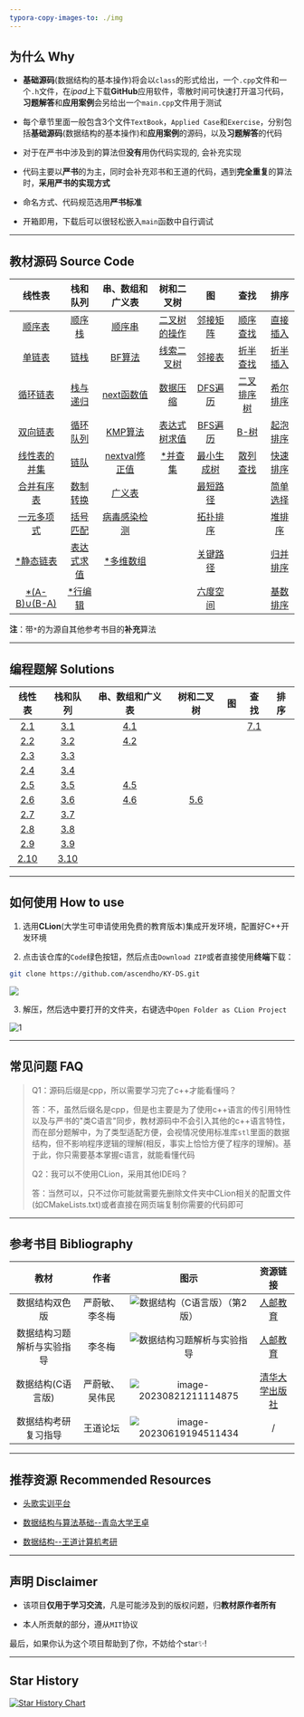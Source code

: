 ```yaml
---
typora-copy-images-to: ./img
---
```


## 为什么 Why

- **基础源码**(数据结构的基本操作)将会以`class`的形式给出，一个`.cpp`文件和一个`.h`文件，在*ipad*上下载**GitHub**应用软件，零散时间可快速打开温习代码，**习题解答**和**应用案例**会另给出一个`main.cpp`文件用于测试

- 每个章节里面一般包含3个文件`TextBook`，`Applied Case`和`Exercise`，分别包括**基础源码**(数据结构的基本操作)和**应用案例**的源码，以及**习题解答**的代码

- 对于在严书中涉及到的算法但**没有**用伪代码实现的, 会补充实现

- 代码主要以**严书**的为主，同时会补充邓书和王道的代码，遇到**完全重复**的算法时，**采用严书的实现方式**

- 命名方式、代码规范选用**严书标准**

- 开箱即用，下载后可以很轻松嵌入`main`函数中自行调试

------



## 教材源码 Source Code

|                            线性表                            |                           栈和队列                           |                       串、数组和广义表                       |                          树和二叉树                          |                              图                              |                             查找                             |                             排序                             |
| :----------------------------------------------------------: | :----------------------------------------------------------: | :----------------------------------------------------------: | :----------------------------------------------------------: | :----------------------------------------------------------: | :----------------------------------------------------------: | :----------------------------------------------------------: |
| <a href="02-Linear List\TextBook\01_SqList\SqList.cpp">顺序表</a> | <a href="03-Stack_Queue/TextBook/01_SqStack/SqStack.cpp">顺序栈</a> | <a href="04-String_ Array_Generalized List\TextBook\01_SString\SString.cpp">顺序串</a> | <a href="05-Tree_Binary Tree/TextBook/01_BiTree/BiTree.cpp">二叉树的操作</a> | <a href="06-Graph/TextBook/01_AdjacencyMatrix/AdjacencyMatrix.cpp">邻接矩阵</a> | <a href="07-Searching/TextBook/01_Search_Seq/Search_Seq.cpp">顺序查找</a> | <a href="08-Sorting/TextBook/01_InsertSort/InsertSort.cpp">直接插入</a> |
| <a href="02-Linear List\TextBook\02_LinkList\LinkList.cpp">单链表</a> | <a href="03-Stack_Queue/TextBook/02_LinkStack/LinkStack.cpp">链栈</a> | <a href="04-String_ Array_Generalized List\TextBook\02_Index_BF\Index_BF.cpp">BF算法</a> | <a href="05-Tree_Binary Tree\TextBook\02_BiThrTree\BiThrTree.cpp">线索二叉树</a> | <a href="06-Graph/TextBook/02_AdjacencyList/AdjacencyList.cpp">邻接表</a> | <a href="07-Searching/TextBook/02_Search_Bin/Search_Bin.cpp">折半查找</a> | <a href="08-Sorting/TextBook/02_BInsertSort/BInsertSort.cpp">折半插入</a> |
| <a href="02-Linear List\TextBook\03_CLinkList\CLinkList.cpp">循环链表</a> | <a href="03-Stack_Queue/TextBook/03_StackAndRecursion/StackAndRecursion.cpp">栈与递归</a> | <a href="04-String_ Array_Generalized List\TextBook\03_next\next.cpp">next函数值</a> | <a href="05-Tree_Binary Tree/Applied Case/DataCompression/HuffmanTree.cpp">数据压缩</a> |    <a href="06-Graph/TextBook/03_DFS/DFS.cpp">DFS遍历</a>    | <a href="07-Searching/TextBook/03_BSTree/BSTree.cpp">二叉排序树</a> | <a href="08-Sorting/TextBook/03_ShellSort/ShellSort.cpp">希尔排序</a> |
| <a href="02-Linear List\TextBook\04_DuLinkList\DuLinkList.cpp">双向链表</a> | <a href="03-Stack_Queue/TextBook/04_SqQueue/SqQueue.cpp">循环队列</a> | <a href="04-String_ Array_Generalized List\TextBook\04_Index_KMP\Index_KMP.cpp">KMP算法</a> | <a href="05-Tree_Binary Tree\Applied Case\BinaryTreeComputeExp\ComputeExpression.cpp">表达式树求值</a> |    <a href="06-Graph\TextBook\04_BFS\BFS.cpp">BFS遍历</a>    | <a href="07-Searching/TextBook/04_B- Tree/B_Tree.cpp">B-树</a> | <a href="08-Sorting/TextBook/04_BubbleSort/BubbleSort.cpp">起泡排序</a> |
| <a href="02-Linear List\TextBook\05_Union\Union.cpp">线性表的并集</a> | <a href="03-Stack_Queue/TextBook/05_LinkQueue/LinkQueue.cpp">链队</a> | <a href="04-String_ Array_Generalized List\TextBook\05_nextval\nextval.cpp">nextval修正值</a> | <a href="05-Tree_Binary Tree/TextBook/03_DisjointSet/DisjointSet.cpp">*并查集</a> | <a href="06-Graph/TextBook/05_MinimumCostSpanningTree/MinimumCostSpanningTree.cpp">最小生成树</a> | <a href="07-Searching/TextBook/05_HashTable/HashTable.cpp">散列查找</a> | <a href="08-Sorting/TextBook/05_QuickSort/QuickSort.cpp">快速排序</a> |
| <a href="02-Linear List\TextBook\06_MergeList\MergeList.cpp">合并有序表</a> | <a href="03-Stack_Queue\Applied Case\Conversion\Conversion.cpp">数制转换</a> | <a href="04-String_ Array_Generalized List\TextBook\06_GList\GList.cpp">广义表</a> |                                                              | <a href="06-Graph/TextBook/06_ShortestPath/ShortestPath.cpp">最短路径</a> |                                                              | <a href="08-Sorting/TextBook/06_SelectSort/SelectSort.cpp">简单选择</a> |
| <a href="02-Linear List/Applied Case/Polynomial/Polynomial.cpp">一元多项式</a> | <a href="03-Stack_Queue/Applied Case/Matching/Matching.cpp">括号匹配</a> | <a href="04-String_ Array_Generalized List\Applied Case\Virus_detection\Virus_detection.cpp">病毒感染检测</a> |                                                              | <a href="06-Graph/TextBook/07_TopologicalSort/TopologicalSort.cpp">拓扑排序</a> |                                                              | <a href="08-Sorting/TextBook/07_HeapSort/HeapSort.cpp">堆排序</a> |
| <a href="02-Linear List/TextBook/SLinkList/SLinkList.cpp">*静态链表</a> | <a href="03-Stack_Queue/Applied Case/EvaluateExpression/EvaluateExpression.cpp">表达式求值</a> | <a href="04-String_ Array_Generalized List/TextBook/Array/Array.cpp">*多维数组</a> |                                                              | <a href="06-Graph/TextBook/08_CriticalPath/CriticalPath.cpp">关键路径</a> |                                                              | <a href="08-Sorting/TextBook/08_MergeSort/MergeSort.cpp">归并排序</a> |
| <a href="02-Linear List/TextBook/Difference/Difference.cpp">*(A-B)∪(B-A)</a> | <a href="03-Stack_Queue/TextBook/LineEdit/LineEdit.cpp">*行编辑</a> |                                                              |                                                              | <a href="06-Graph/Applied Case/SixDegreeSeparation/SixDegree_BFS.cpp">六度空间</a> |                                                              | <a href="08-Sorting/TextBook/09_RadixSort/RadixSort.cpp">基数排序</a> |

**注**：带`*`的为源自其他参考书目的**补充**算法

------



## 编程题解 Solutions

|                            线性表                            |                           栈和队列                           |                       串、数组和广义表                       |                          树和二叉树                          |  图  |                             查找                             | 排序 |
| :----------------------------------------------------------: | :----------------------------------------------------------: | :----------------------------------------------------------: | :----------------------------------------------------------: | :--: | :----------------------------------------------------------: | :--: |
| <a href="02-Linear List/Exercise/2.1_MergeList/MergeList.cpp">2.1</a> | <a href="03-Stack_Queue/Exercise/3.1_DblStack/DblStack.cpp">3.1</a> | <a href="04-String_ Array_Generalized List/Exercise/4.1_CharacterFrequencyStatistics/CharacterFrequencyStatistics.cpp">4.1</a> |                                                              |      | <a href="07-Searching/Exercise/7.1_BinSearch_Cur/BinSearch_Cur.cpp">7.1</a> |      |
| <a href="02-Linear List/Exercise/2.2_MergeList/MergeList.cpp">2.2</a> | <a href="03-Stack_Queue\Exercise\3.2_IsPalindrome\IsPalindrome.cpp">3.2</a> | <a href="04-String_ Array_Generalized List/Exercise/4.2_Inverse/Inverse.cpp">4.2</a> |                                                              |      |                                                              |      |
| <a href="02-Linear List/Exercise/2.3_Intersection/Intersection.cpp">2.3</a> | <a href="03-Stack_Queue/Exercise/3.3_InOutS/InOutS.cpp">3.3</a> |                                                              |                                                              |      |                                                              |      |
| <a href="02-Linear List\Exercise\2.4_Difference\Difference.cpp">2.4</a> | <a href="03-Stack_Queue/Exercise/3.4_Postfix/Postfix.cpp">3.4</a> |                                                              |                                                              |      |                                                              |      |
| <a href="02-Linear List/Exercise/2.5_Decompose/Decompose.cpp">2.5</a> | <a href="03-Stack_Queue/Exercise/3.5_Judge/Judge.cpp">3.5</a> | <a href="04-String_ Array_Generalized List/Exercise/4.5_IsEqual/isEqual.cpp">4.5</a> |                                                              |      |                                                              |      |
|  <a href="02-Linear List\Exercise\2.6_Max\Max.cpp">2.6</a>   | <a href="03-Stack_Queue/Exercise/3.6_LinkQueue/LinkQueue.cpp">3.6</a> | <a href="04-String_ Array_Generalized List/Exercise/4.6_Partition/Partition.cpp">4.6</a> | <a href="05-Tree_Binary Tree/Exercise/5.6_LevelOrderTraversal/LevelOrderTraversal.cpp">5.6</a> |      |                                                              |      |
| <a href="02-Linear List\Exercise\2.7_Inverse\Inverse.cpp">2.7</a> | <a href="03-Stack_Queue/Exercise/3.7_SqQueueWithTag/SqQueueWithTag.cpp">3.7</a> |                                                              |                                                              |      |                                                              |      |
| <a href="02-Linear List\Exercise\2.8_DeleteMinMax\DeleteMinMax.cpp">2.8</a> | <a href="03-Stack_Queue/Exercise/3.8_Deque/Deque.cpp">3.8</a> |                                                              |                                                              |      |                                                              |      |
| <a href="02-Linear List/Exercise/2.9_Exchange/Exchange.cpp">2.9</a> |  <a href="03-Stack_Queue/Exercise/3.9_Ack/Ack.cpp">3.9</a>   |                                                              |                                                              |      |                                                              |      |
| <a href="02-Linear List/Exercise/2.10_DeleteItem/DeleteItem.cpp">2.10</a> | <a href="03-Stack_Queue/Exercise/3.10_RecursionInLinkList/RecursionInLinkList.cpp">3.10</a> |                                                              |                                                              |      |                                                              |      |

------



## 如何使用 How to use

1. 选用**CLion**(大学生可申请使用免费的教育版本)集成开发环境，配置好C++开发环境

2. 点击该仓库的`Code`绿色按钮，然后点击`Download ZIP`或者直接使用**终端**下载：

```bash
git clone https://github.com/ascendho/KY-DS.git
```

![](img/C0J__QFOH%5D4RD%7D%5BU%7DHYWV@B.png)

3. 解压，然后选中要打开的文件夹，右键选中`Open Folder as CLion Project`

![1](img/1.png)

------



## 常见问题 FAQ

> Q1：源码后缀是cpp，所以需要学习完了c++才能看懂吗？
>
> 答：不，虽然后缀名是cpp，但是也主要是为了使用c++语言的传引用特性以及与严书的"类C语言"同步，教材源码中不会引入其他的c++语言特性，而在部分题解中，为了类型适配方便，会视情况使用标准库`stl`里面的数据结构，但不影响程序逻辑的理解(相反，事实上恰恰方便了程序的理解)。基于此，你只需要基本掌握c语言，就能看懂代码
>
> 
>
> Q2：我可以不使用CLion，采用其他IDE吗？
>
> 答：当然可以，只不过你可能就需要先删除文件夹中CLion相关的配置文件(如CMakeLists.txt)或者直接在网页端复制你需要的代码即可

------



## 参考书目 Bibliography

|            教材            |      作者      |                             图示                             |                           资源链接                           |
| :------------------------: | :------------: | :----------------------------------------------------------: | :----------------------------------------------------------: |
|       数据结构双色版       | 严蔚敏、李冬梅 | ![数据结构（C语言版）（第2版）](img/2110398aa6025c417e71.jpeg) | <a href="https://www.ryjiaoyu.com/book/details/45170">人邮教育</a> |
| 数据结构习题解析与实验指导 |     李冬梅     | ![数据结构习题解析与实验指导](img/2204c1aa113663e88ab9.png)  | <a href="https://www.ryjiaoyu.com/book/details/43313">人邮教育</a> |
|     数据结构(C语言版)      | 严蔚敏、吴伟民 | ![image-20230821211114875](img/image-20230821211114875.png)  | <a href="http://www.tup.tsinghua.edu.cn/booksCenter/book_00236807.html">清华大学出版社</a> |
|    数据结构考研复习指导    |    王道论坛    | ![image-20230619194511434](img/image-20230619194511434.png)  |                              /                               |

------



## 推荐资源 Recommended Resources

- <a href="https://www.educoder.net/paths/jizlwfkq">头歌实训平台</a>

- <a href="https://www.bilibili.com/video/BV1nJ411V7bd/?spm_id_from=333.337.search-card.all.click">数据结构与算法基础--青岛大学王卓</a>

- <a href="https://www.bilibili.com/video/BV1b7411N798?p=51&spm_id_from=pageDriver&vd_source=61a8f743f4489a59a143809ed7fb1159">数据结构--王道计算机考研</a>

------



## 声明 Disclaimer

- 该项目**仅用于学习交流**，凡是可能涉及到的版权问题，归**教材原作者所有**

- 本人所贡献的部分，遵从`MIT`协议

最后，如果你认为这个项目帮助到了你，不妨给个star✨!

------



## Star History

[![Star History Chart](https://api.star-history.com/svg?repos=ascendho/KY-DS&type=Date)](https://star-history.com/#ascendho/KY-DS&Date)
